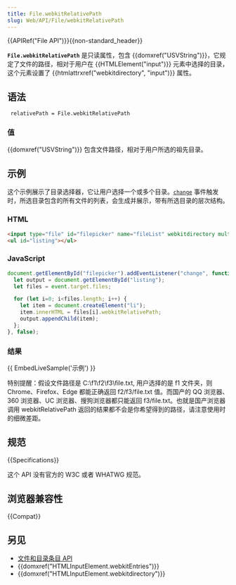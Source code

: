 ```yaml
---
title: File.webkitRelativePath
slug: Web/API/File/webkitRelativePath
---
```


{{APIRef("File API")}}{{non-standard_header}}

**`File.webkitRelativePath`** 是只读属性，包含 {{domxref("USVString")}}，它规定了文件的路径，相对于用户在 {{HTMLElement("input")}} 元素中选择的目录，这个元素设置了 {{htmlattrxref("webkitdirectory", "input")}} 属性。

## 语法

```plain
 relativePath = File.webkitRelativePath
```

### 值

{{domxref("USVString")}} 包含文件路径，相对于用户所选的祖先目录。

## 示例

这个示例展示了目录选择器，它让用户选择一个或多个目录。[`change`](/zh-CN/docs/Web/API/HTMLElement/change_event) 事件触发时，所选目录包含的所有文件的列表，会生成并展示，带有所选目录的层次结构。

### HTML

```html
<input type="file" id="filepicker" name="fileList" webkitdirectory multiple />
<ul id="listing"></ul>
```

### JavaScript

```js
document.getElementById("filepicker").addEventListener("change", function(event) {
  let output = document.getElementById("listing");
  let files = event.target.files;

  for (let i=0; i<files.length; i++) {
    let item = document.createElement("li");
    item.innerHTML = files[i].webkitRelativePath;
    output.appendChild(item);
  };
}, false);
```

### 结果

{{ EmbedLiveSample('示例') }}

特别提醒：假设文件路径是 C:\f1\f2\f3\file.txt, 用户选择的是 f1 文件夹，则 Chrome、Firefox、Edge 都能正确返回 f2/f3/file.txt 值。而国产的 QQ 浏览器、360 浏览器、UC 浏览器、搜狗浏览器都只能返回 f3/file.txt。也就是国产浏览器调用 webkitRelativePath 返回的结果都不会是你希望得到的路径，请注意使用时的细微差距。

## 规范

{{Specifications}}

这个 API 没有官方的 W3C 或者 WHATWG 规范。

## 浏览器兼容性

{{Compat}}

## 另见

- [文件和目录条目 API](/zh-CN/docs/Web/API/File_and_Directory_Entries_API)
- {{domxref("HTMLInputElement.webkitEntries")}}
- {{domxref("HTMLInputElement.webkitdirectory")}}
